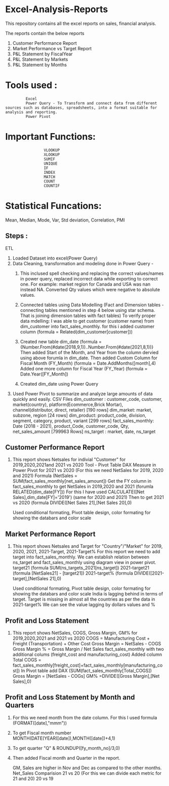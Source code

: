 # Excel-Analysis-Reports
This repository contains all the excel reports on sales, financial analysis.

The reports contain the below reports
1. Customer Performance Report
2. Market Performance vs Target Report
3. P&L Statement by FiscalYear
4. P&L Statement by Markets
5. P&L Statement by Months
   
# Tools used : 
             Excel 
             Power Query - To Transform and connect data from different sources such as databases, spreadsheets, into a format suitable for analysis and reporting. 
             Power Pivot 

# Important Functions: 
                     VLOOKUP 
                     XLOOKUP
                     SUMIF
                     UNIQUE
                     IF
                     INDEX 
                     MATCH
                     COUNT
                     COUNTIF

# Statistical Funcations: 
Mean, Median, Mode, Var, Std deviation, Correlation, PMI

## Steps : 
ETL
1. Loaded Dataset into excel(Power Query)
2. Data Cleaning, transformation and modeling done in Power Query -
   1. This inclused spell checking and replacing the correct values/names in power query, replaced incorrect data while exporting to correct one. For example: market region for Canada 
      and USA was nan instead NA. Converted Qty values which were negative to absolute values.
   2. Connected tables using Data Modelling (Fact and Dimension tables - connecting tables mentioned in step 4 below using star schema. That is joining dimension tables with fact tables)
      To verify proper data mdelling:
      I was able to get customer (customer name) from dim_customer into fact_sales_monthly.
      for this i added customer column (formula = Related(dim_customer[customer]))
   3. Created new table dim_date (formula = {Number.From(#date(2018,9,1))..Number.From(#date(2021,8,1))}
      Then added Start of the Month, and Year from the column dervied using above forumla in dim_date.
      Then added Custom Column for Fiscal Month (FY_Month) (formula = Date.AddMonths([month],4)
      Added one more column for Fiscal Year (FY_Year) (formula = Date.Year([FY_Month])
      
   5. Created dim_date using Power Query
4. Used Power Pivot to summarize and analyze large amounts of data quickly and easily.
CSV Files
dim_customer : customer_code, customer, market(country), platform(Ecommerce,Brick Mortar), channel(distributor, direct, retailer) [190 rows]
dim_market: market, subzone, region [24 rows]
dim_product: product_code, division, segment, category, product, variant [299 rows]
fact_sales_monthly: Date (2018 - 2021), product_Code, customer_code, Qty, net_sales_amount [799963 Rows]
ns_target : market, date, ns_target 

## Customer Performance Report 
1. This report shows Netsales for indivial "Customer" for 2019,2020,2021and 2021 vs 2020
   Tool - Pivot Table
   DAX Measure in Power Pivot for 2021 vs 2020 (For this we need NetSales for 2019, 2020 and 2021)
   Formula (NetSales = SUM(fact_sales_monthly[net_sales_amount])
   Get the FY column in fact_sales_monthly to get NetSales in 2019,2020 and 2021 (forumla RELATED(dim_date[FY]))
   For this I have used CALCULATE([Net Sales],dim_date[FY]='2019') (same for 2020 and 2021)
   Then to get 2021 vs 2020 (formula DIVIDE([Net Sales 21],[Net Sales 20],0)

   Used conditional formating, Pivot table design, color formating for showing the databars and color scale
      

## Market Performance Report
1. This report shows Netsales and Target for "Country"/"Market" for 2019, 2020, 2021, 2021-Target, 2021-Target%
   For this report we need to add target into fact_sales_monthly. We can establish relation between ns_target and fact_sales_monthly using diagram view in power pivot.
   target21 (formula SUM(ns_targets_2021[ns_target])
   2021-target21 (formula [NetSales21] - [target21])
   2021-target% (formula DIVIDE([2021-target],[NetSales 21],0)

   Used conditional formating, Pivot table design, color formating for showing the databars and color scale
   India is lagging behind in terms of target.
   Target is missing in almost all the countries as per the data in 2021-target%
   We can see the value lagging by dollars values and %

## Profit and Loss Statement
1. This report shows NetSales, COGS, Gross Margin, GM% for 2019,2020,2021 and 2021 vs 2020
   COGS = Manufacturing Cost + Freight (Transportation) + Other Cost
   Gross Margin = NetSales - COGS
   Gross Margin % = Gross Margin / Net Sales
   fact_sales_monthly with two additional colums (freight_cost and manufacturing_cost)
   Added column Total COGS = fact_sales_monthly[freight_cost]+fact_sales_monthly[manufacturing_cost])
   In Pivot table add DAX (SUM(fact_sales_monthly[Total_COGS])
   Gross Margin = [NetSales - COGs]
   GM% =DIVIDE([Gross Margin],[Net Sales],0)

## Profit and Loss Statement by Month and Quarters
1. For this we need month from the date column. For this I used formula (FORMAT([date],"mmm"))
2. To get Fiscal month number MONTH(DATE(YEAR([date]),MONTH([date])+4,1)
3. To get quarter "Q" & ROUNDUP([fy_month_no]/3,0)
4. Then added Fiscal month and Quarter in the report.

   GM, Sales are higher in Nov and Dec as compared to the other months.
   Net_Sales Comparision
   21 vs 20 (For this we can divide each metric for 21 and 20)
   20 vs 19

   

